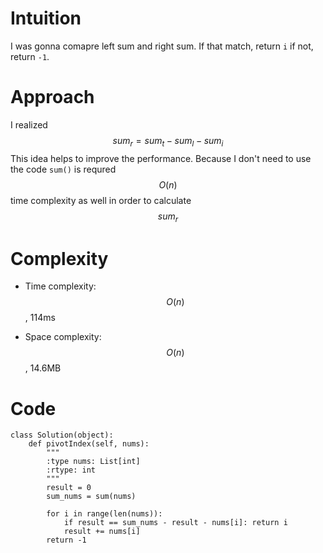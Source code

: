 # Intuition
I was gonna comapre left sum and right sum.
If that match, return `i` if not, return `-1`.
<!-- Describe your first thoughts on how to solve this problem. -->

# Approach
I realized $$sum_r = sum_t - sum_l - sum_i$$
This idea helps to improve the performance.
Because I don't need to use the code `sum()` is requred $$O(n)$$ time complexity as well in order to calculate $$sum_r$$
<!-- Describe your approach to solving the problem. -->

# Complexity
- Time complexity: $$O(n)$$, 114ms
<!-- Add your time complexity here, e.g. $$O(n)$$ --> 

- Space complexity: $$O(n)$$, 14.6MB
<!-- Add your space complexity here, e.g. $$O(n)$$ -->

# Code
```
class Solution(object):
    def pivotIndex(self, nums):
        """
        :type nums: List[int]
        :rtype: int
        """
        result = 0
        sum_nums = sum(nums)

        for i in range(len(nums)):
            if result == sum_nums - result - nums[i]: return i
            result += nums[i]
        return -1
            
```